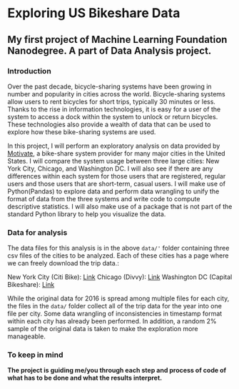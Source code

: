 # Exploring US Bikeshare Data

## My first project of Machine Learning Foundation Nanodegree. A part of Data Analysis project.


### Introduction

Over the past decade, bicycle-sharing systems have been growing in number and popularity in cities across the world. Bicycle-sharing systems allow users to rent bicycles for short trips, typically 30 minutes or less. Thanks to the rise in information technologies, it is easy for a user of the system to access a dock within the system to unlock or return bicycles. These technologies also provide a wealth of data that can be used to explore how these bike-sharing systems are used.

In this project, I will perform an exploratory analysis on data provided by <a href = 'https://www.motivateco.com/'>Motivate</a>, a bike-share system provider for many major cities in the United States. I will compare the system usage between three large cities:
New York City, Chicago, and Washington DC.
I will also see if there are any differences within each system for those users that are registered, regular users and those users that are short-term, casual users. I will make use of Python(Pandas) to explore data and perform data wrangling to unify the format of data from the three systems and write code to compute descriptive statistics. I will also make use of a package that is not part of the standard Python library to help you visualize the data.



### Data for analysis

The data files for this analysis is in the above `data/'` folder containing three csv files of the cities to be analyzed. Each of these cities has a page where we can freely download the trip data.:

New York City (Citi Bike): <a href = 'https://www.citibikenyc.com/system-data'>Link</a>
Chicago (Divvy): <a href = 'https://www.divvybikes.com/system-data'>Link</a>
Washington DC (Capital Bikeshare): <a href = 'https://www.capitalbikeshare.com/system-data'>Link</a>

While the original data for 2016 is spread among multiple files for each city, the files in the `data/` folder collect all of the trip data for the year into one file per city. Some data wrangling of inconsistencies in timestamp format within each city has already been performed. In addition, a random 2% sample of the original data is taken to make the exploration more manageable.



### To keep in mind
**The project is guiding me/you through each step and process of code of what has to be done and what the results interpret.**